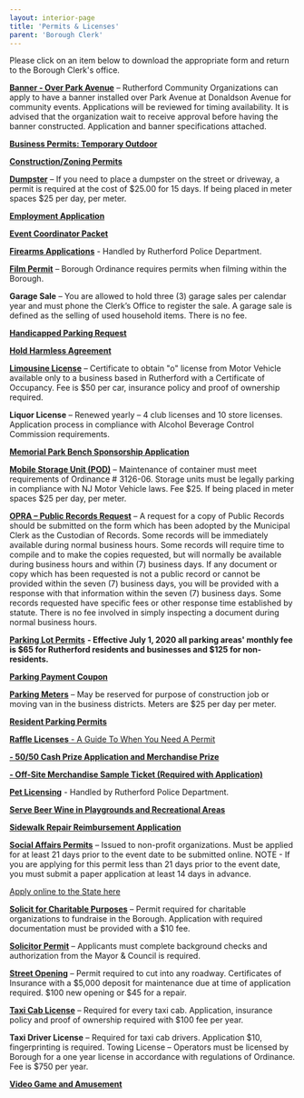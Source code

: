 ```yaml
---
layout: interior-page
title: 'Permits & Licenses'
parent: 'Borough Clerk'
---
```


Please click on an item below to download the appropriate form and return to the Borough Clerk's office. 

[**Banner - Over Park Avenue**](https://storage.googleapis.com/static.rutherford-nj.com/borough-clerk/permits-licenses/Banner%20Application%20and%20Specification%205-5-21.pdf)
– Rutherford Community Organizations can apply to have a banner installed over Park Avenue at Donaldson Avenue for community events. Applications will be reviewed for timing availability. It is advised that the organization wait to receive approval before having the banner constructed. Application and banner specifications attached.

[**Business Permits: Temporary Outdoor**](/business-resources/businesses-resources/)

[**Construction/Zoning Permits**](/departments/building/)

[**Dumpster**](https://storage.googleapis.com/static.rutherford-nj.com/borough-clerk/permits-licenses/DUMPSTER%202023.6.pdf)
– If you need to place a dumpster on the street or driveway, a permit is required at the cost of $25.00 for 15 days. If being placed in meter spaces $25 per day, per meter.
  
[**Employment Application**](https://storage.googleapis.com/static.rutherford-nj.com/borough-clerk/permits-licenses/Employment%20Application%20REVISED.pdf)

[**Event Coordinator Packet**](https://storage.googleapis.com/static.rutherford-nj.com/borough-clerk/permits-licenses/Rutherford_EventInformationPacket.pdf)

[**Firearms Applications**](/departments/police/additional-services/) - Handled by Rutherford Police Department. 

[**Film Permit**](https://storage.googleapis.com/static.rutherford-nj.com/borough-clerk/permits-licenses/FILM.pdf)
– Borough Ordinance requires permits when filming within the Borough.

**Garage Sale** – You are allowed to hold three (3) garage sales per calendar year and must phone the Clerk’s Office to register the sale.  A garage sale is defined as the selling of used household items.  There is no fee. 

[**Handicapped Parking Request**](https://storage.googleapis.com/static.rutherford-nj.com/borough-clerk/permits-licenses/HANDICAP%20POLICY%2012-2021.pdf)

[**Hold Harmless Agreement**](https://storage.googleapis.com/static.rutherford-nj.com/borough-clerk/permits-licenses/Forms/HOLD%20HARMLESS.pdf)

[**Limousine License**](https://storage.googleapis.com/static.rutherford-nj.com/borough-clerk/permits-licenses/Forms/LIVERY%20LIMO.pdf) – Certificate to obtain "o" license from Motor Vehicle available only to a business based in Rutherford with a Certificate of Occupancy.  Fee is $50 per car, insurance policy and proof of ownership required.

**Liquor License** – Renewed yearly – 4 club licenses and 10 store licenses. Application process in compliance with Alcohol Beverage Control Commission requirements.

[**Memorial Park Bench Sponsorship Application**](https://storage.googleapis.com/static.rutherford-nj.com/borough-clerk/permits-licenses/2023_Rutherford_BenchSponsorship.pdf)

[**Mobile Storage Unit (POD)**](https://storage.googleapis.com/static.rutherford-nj.com/borough-clerk/permits-licenses/POD.pdf)
– Maintenance of container must meet requirements of Ordinance # 3126-06.  Storage units must be legally parking in compliance with NJ Motor Vehicle laws.  Fee $25. If being placed in meter spaces $25 per day, per meter.

[**OPRA – Public Records Request**](https://storage.googleapis.com/static.rutherford-nj.com/borough-clerk/permits-licenses/OPRA%20REQUEST%20_Fillable.pdf)
– A request for a copy of Public Records should be submitted on the form which has been adopted by the Municipal Clerk as the Custodian of Records.  Some records will be immediately available during normal business hours.  Some records will require time to compile and to make the copies requested, but will normally be available during business hours and within (7) business days.  If any document or copy which has been requested is not a public record or cannot be provided within the seven (7) business days, you will be provided with a response with that information within the seven (7) business days.  Some records requested have specific fees or other response time established by statute.  There is no fee involved in simply inspecting a document during normal business hours.

[**Parking Lot Permits**](https://storage.googleapis.com/static.rutherford-nj.com/borough-clerk/permits-licenses/PARKING%20(2).pdf) **- Effective July 1, 2020 all parking areas' monthly fee is $65 for Rutherford residents and businesses and $125 for non-residents.**

[**Parking Payment Coupon**](https://storage.googleapis.com/static.rutherford-nj.com/borough-clerk/permits-licenses/Forms/PARKING%20PAYMENT%20COUPON.pdf)

[**Parking Meters**](https://storage.googleapis.com/static.rutherford-nj.com/borough-clerk/permits-licenses/PARKING%20METER%20PERMIT.pdf)
– May be reserved for purpose of construction job or moving van in the business districts. Meters are $25 per day per meter.

[**Resident Parking Permits**](/departments/police/parking/)

[**Raffle Licenses** - A Guide To When You Need A Permit](https://storage.googleapis.com/static.rutherford-nj.com/borough-clerk/permits-licenses/Raffle%20Information%20for%20website.pdf)  

[**- 50/50 Cash Prize Application and Merchandise Prize**](http://nebula.wsimg.com/38ca36bc1c8681e304e55d515ea7cdd0?AccessKeyId=EA714469E7A9EE8874A6&disposition=0&alloworigin=1)

[**- Off-Site Merchandise Sample Ticket (Required with Application)**](https://storage.googleapis.com/static.rutherford-nj.com/borough-clerk/permits-licenses/Raffle_Off-Site-Draw-Awarding-Merchandise-as-a-Prize.pdf)

[**Pet Licensing**](/departments/police/additional-services/pets-animals/) - Handled by Rutherford Police Department. 

[**Serve Beer Wine in Playgrounds and Recreational Areas**](https://storage.googleapis.com/static.rutherford-nj.com/borough-clerk/permits-licenses/Forms/SERVE%20BEER%20WINE%20IN%20PLAYGROUND.pdf)

[**Sidewalk Repair Reimbursement Application**](https://storage.googleapis.com/static.rutherford-nj.com/public-works/Sidewalk_ReimbursementForm.pdf)

[**Social Affairs Permits**](https://storage.googleapis.com/static.rutherford-nj.com/borough-clerk/permits-licenses/Social_Affairs_Permit.pdf)
– Issued to non-profit organizations. Must be applied for at least 21 days prior to the event date to be submitted online. NOTE - If you are applying for this permit less than 21 days prior to the event date, you must submit a paper application at least 14 days in advance.

[Apply online to the State here](https://www.njoag.gov/about/divisions-and-offices/division-of-alcoholic-beverage-control-home/)

[**Solicit for Charitable Purposes**](https://storage.googleapis.com/static.rutherford-nj.com/borough-clerk/permits-licenses/Forms/SOLICIT%20CHARITABLE.pdf)
– Permit required for charitable organizations to fundraise in the Borough.  Application with required documentation must be provided with a $10 fee.

[**Solicitor Permit**](https://storage.googleapis.com/static.rutherford-nj.com/borough-clerk/permits-licenses/Forms/SOLICITOR.pdf) – Applicants must complete background checks and authorization from the Mayor & Council is required.

[**Street Opening**](https://storage.googleapis.com/static.rutherford-nj.com/borough-clerk/permits-licenses/STREET%20OPENING_22.pdf) – Permit required to cut into any roadway.  Certificates of Insurance with a $5,000 deposit for maintenance due at time of application required.  $100 new opening or $45 for a repair.

[**Taxi Cab License**](https://storage.googleapis.com/static.rutherford-nj.com/borough-clerk/permits-licenses/Forms/TAXI%20CAB%20LICENSE.pdf) – Required for every taxi cab.  Application, insurance policy and proof of ownership required with $100 fee per year.

**Taxi Driver License** – Required for taxi cab drivers.  Application $10, fingerprinting is required.
Towing License – Operators must be licensed by Borough for a one year license in accordance with regulations of Ordinance.  Fee is $750 per year.

[**Video Game and Amusement**](https://storage.googleapis.com/static.rutherford-nj.com/borough-clerk/permits-licenses/Forms/VIDEOAMUSEMENT%20GAME.pdf)

